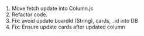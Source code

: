 1. Move fetch update into Column.js
2. Refactor code.
3. Fix: avoid update boardId (String), cards, _id into DB
4. Fix: Ensure update cards after updated column